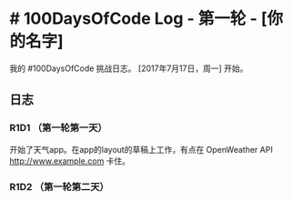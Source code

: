 # # 100DaysOfCode Log - 第一轮 - [你的名字]

我的 #100DaysOfCode 挑战日志。 [2017年7月17日，周一] 开始。

## 日志

### R1D1 （第一轮第一天）
开始了天气app。在app的layout的草稿上工作，有点在 OpenWeather API http://www.example.com 卡住。

### R1D2 （第一轮第二天）
